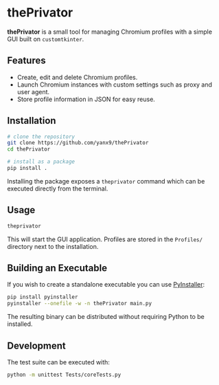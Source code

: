 # thePrivator

**thePrivator** is a small tool for managing Chromium profiles with a simple GUI built on `customtkinter`.

## Features

- Create, edit and delete Chromium profiles.
- Launch Chromium instances with custom settings such as proxy and user agent.
- Store profile information in JSON for easy reuse.

## Installation

```bash
# clone the repository
git clone https://github.com/yanx9/thePrivator
cd thePrivator

# install as a package
pip install .
```

Installing the package exposes a `theprivator` command which can be executed directly from the terminal.

## Usage

```bash
theprivator
```

This will start the GUI application. Profiles are stored in the `Profiles/` directory next to the installation.

## Building an Executable

If you wish to create a standalone executable you can use [PyInstaller](https://pyinstaller.org/):

```bash
pip install pyinstaller
pyinstaller --onefile -w -n thePrivator main.py
```

The resulting binary can be distributed without requiring Python to be installed.

## Development

The test suite can be executed with:

```bash
python -m unittest Tests/coreTests.py
```
